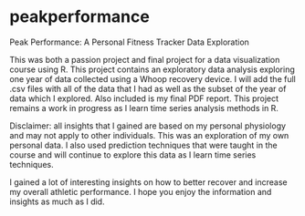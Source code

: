 # peakperformance
Peak Performance: A Personal Fitness Tracker Data Exploration

This was both a passion project and final project for a data visualization course using R. This project contains an exploratory data analysis exploring one year of data collected using a Whoop recovery device. I will add the full .csv files with all of the data that I had as well as the subset of the year of data which I explored. Also included is my final PDF report. This project remains a work in progress as I learn time series analysis methods in R. 

Disclaimer: all insights that I gained are based on my personal physiology and may not apply to other individuals. This was an exploration of my own personal data. I also used prediction techniques that were taught in the course and will continue to explore this data as I learn time series techniques. 

I gained a lot of interesting insights on how to better recover and increase my overall athletic performance. I hope you enjoy the information and insights as much as I did. 

